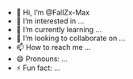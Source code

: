 - 👋 Hi, I’m @FallZx-Max
- 👀 I’m interested in ...
- 🌱 I’m currently learning ...
- 💞️ I’m looking to collaborate on ...
- 📫 How to reach me ...
- 😄 Pronouns: ...
- ⚡ Fun fact: ...

<!---
FallZx-Max/FallZx-Max is a ✨ special ✨ repository because its `README.md` (this file) appears on your GitHub profile.
You can click the Preview link to take a look at your changes.
--->
